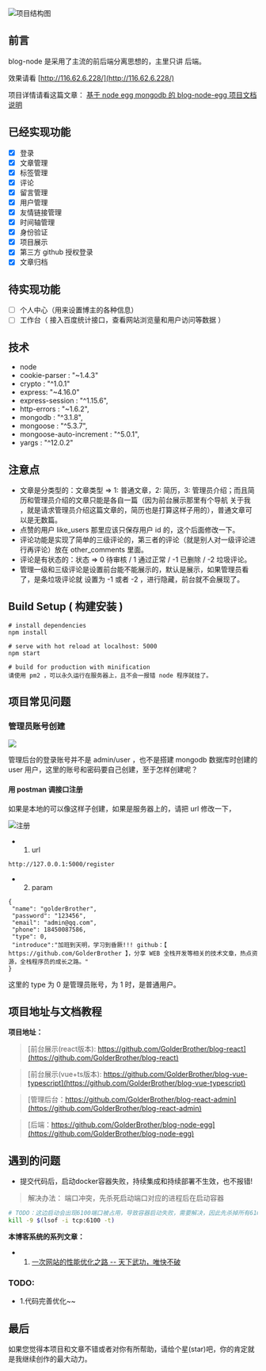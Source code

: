 ![项目结构图](https://upload-images.jianshu.io/upload_images/12890819-3348be07c69aa2b9.png?imageMogr2/auto-orient/strip%7CimageView2/2/w/1240)

## 前言

blog-node 是采用了主流的前后端分离思想的，主里只讲 后端。

效果请看 [http://116.62.6.228/](http://116.62.6.228/)

项目详情请看这篇文章：
[基于 node egg mongodb 的 blog-node-egg 项目文档说明](http://116.62.6.228/articleDetail?article_id=5d98168f6838f30030f94215)

## 已经实现功能

- [x] 登录
- [x] 文章管理
- [x] 标签管理
- [x] 评论
- [x] 留言管理
- [x] 用户管理
- [x] 友情链接管理
- [x] 时间轴管理
- [x] 身份验证
- [x] 项目展示
- [x] 第三方 github 授权登录
- [x] 文章归档

## 待实现功能

- [ ] 个人中心（用来设置博主的各种信息）
- [ ] 工作台（ 接入百度统计接口，查看网站浏览量和用户访问等数据 ）

## 技术

- node
- cookie-parser : "~1.4.3"
- crypto : "^1.0.1"
- express: "~4.16.0"
- express-session : "^1.15.6",
- http-errors : "~1.6.2",
- mongodb : "^3.1.8",
- mongoose : "^5.3.7",
- mongoose-auto-increment : "^5.0.1",
- yargs : "^12.0.2"

## 注意点

- 文章是分类型的：文章类型 => 1: 普通文章，2: 简历，3: 管理员介绍；而且简历和管理员介绍的文章只能是各自一篇（因为前台展示那里有个导航 关于我 ，就是请求管理员介绍这篇文章的，简历也是打算这样子用的），普通文章可以是无数篇。
- 点赞的用户 like_users 那里应该只保存用户 id 的，这个后面修改一下。
- 评论功能是实现了简单的三级评论的，第三者的评论（就是别人对一级评论进行再评论）放在 other_comments 里面。
- 评论是有状态的：状态 => 0 待审核 / 1 通过正常 / -1 已删除 / -2 垃圾评论。
- 管理一级和三级评论是设置前台能不能展示的，默认是展示，如果管理员看了，是条垃圾评论就 设置为 -1 或者 -2 ，进行隐藏，前台就不会展现了。

## Build Setup ( 构建安装 )

```
# install dependencies
npm install

# serve with hot reload at localhost: 5000
npm start

# build for production with minification
请使用 pm2 ，可以永久运行在服务器上，且不会一报错 node 程序就挂了。
```

## 项目常见问题

### 管理员账号创建

![](https://upload-images.jianshu.io/upload_images/12890819-67861a912768e646.png?imageMogr2/auto-orient/strip%7CimageView2/2/w/1240)

管理后台的登录账号并不是 admin/user ，也不是搭建 mongodb 数据库时创建的 user 用户，这里的账号和密码要自己创建，至于怎样创建呢？

#### 用 postman 调接口注册

如果是本地的可以像这样子创建，如果是服务器上的，请把 url 修改一下，

![注册](https://upload-images.jianshu.io/upload_images/12890819-3772744f72b8ed3e.png?imageMogr2/auto-orient/strip%7CimageView2/2/w/1240)

- 1.  url

```
http://127.0.0.1:5000/register
```

- 2. param

```
{
 "name": "golderBrother",
 "password": "123456",
 "email": "admin@qq.com",
 "phone": 18450087586,
 "type": 0,
 "introduce":"加班到天明，学习到昏厥!!! github：【 https://github.com/GolderBrother 】，分享 WEB 全栈开发等相关的技术文章，热点资源，全栈程序员的成长之路。"
}
```

这里的 type 为 0 是管理员账号，为 1 时，是普通用户。

## 项目地址与文档教程

**项目地址：**

> [前台展示(react版本): https://github.com/GolderBrother/blog-react](https://github.com/GolderBrother/blog-react)

> [前台展示(vue+ts版本): https://github.com/GolderBrother/blog-vue-typescript](https://github.com/GolderBrother/blog-vue-typescript)

> [管理后台：https://github.com/GolderBrother/blog-react-admin](https://github.com/GolderBrother/blog-react-admin)

> [后端：https://github.com/GolderBrother/blog-node-egg](https://github.com/GolderBrother/blog-node-egg)


## 遇到的问题
- 提交代码后，启动docker容器失败，持续集成和持续部署不生效，也不报错!
> 解决办法： 端口冲突，先杀死启动端口对应的进程后在启动容器
```bash
# TODO：这边启动会出现6100端口被占用，导致容器启动失败，需要解决，因此先杀掉所有6100端口的进程
kill -9 $(lsof -i tcp:6100 -t)
```

**本博客系统的系列文章：**

- 1. [一次网站的性能优化之路 -- 天下武功，唯快不破](http://116.62.6.228/articleDetail?article_id=5cf9393bb1911633f44b374a)

### TODO:
- 1.代码完善优化~~

## 最后

如果您觉得本项目和文章不错或者对你有所帮助，请给个星(star)吧，你的肯定就是我继续创作的最大动力。

